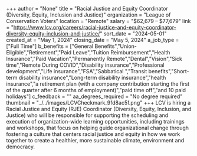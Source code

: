 +++
author = "None"
title = "Racial Justice and Equity Coordinator (Diversity, Equity, Inclusion and Justice)"
organization = "League of Conservation Voters"
location = "Remote"
salary = "$62,679 – $77,679"
link = "https://www.lcv.org/careers/racial-justice-and-equity-coordinator-diversity-equity-inclusion-and-justice/"
sort_date = "2024-05-01"
created_at = "May 1, 2024"
closing_date = "May 5, 2024"
a_job_type = ["Full Time"]
b_benefits = ["General Benefits","Union-Eligible","Retirement","Paid Leave","Tuition Reimbursement","Health Insurance","Paid Vacation","Permanently Remote","Dental","Vision","Sick time","Remote During COVID","Disability insurance","Professional development","Life insurance","FSA","Sabbatical ","Transit benefits","Short-term disability insurance","Long-term disability insurance","health insurance","a retirement plan (with a company contribution starting the first of the quarter after 6 months of employment)","paid time off","and 10 paid holidays"]
c_feedback = ""
aa_degrees_required = "No degree required"
thumbnail = "../../images/LCVCheckmark_9fd8ac5f.png"
+++
LCV is hiring a Racial Justice and Equity (RJE) Coordinator (Diversity, Equity, Inclusion, and Justice) who will be responsible for supporting the scheduling and execution of organization-wide learning opportunities, including trainings and workshops, that focus on helping guide organizational change through fostering a culture that centers racial justice and equity in how we work together to create a healthier, more sustainable climate, environment and democracy. 